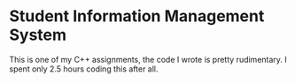 # **Student Information Management System**

This is one of my C++ assignments, the code I wrote is pretty rudimentary. I spent only 2.5 hours coding this after all.

